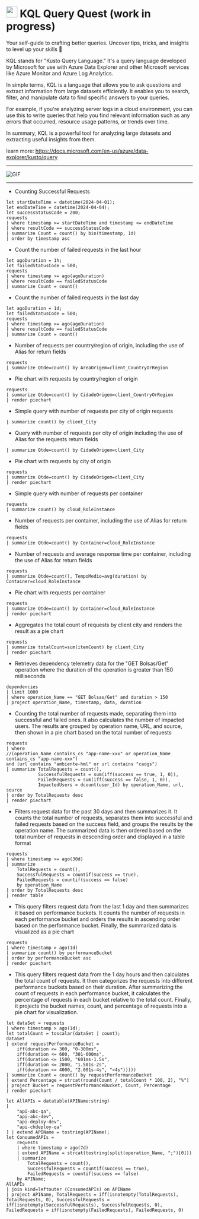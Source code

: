 # <img src="https://media0.giphy.com/media/pylpD8AoQCf3CQ1oO2/giphy.gif" width=30 height=30> KQL Query Quest (work in progress)

Your self-guide to crafting better queries. Uncover tips, tricks, and insights to level up your skills 🚀

KQL stands for "Kusto Query Language." It's a query language developed by Microsoft for use with Azure Data Explorer and other Microsoft services like Azure Monitor and Azure Log Analytics.

In simple terms, KQL is a language that allows you to ask questions and extract information from large datasets efficiently. It enables you to search, filter, and manipulate data to find specific answers to your queries.

For example, if you're analyzing server logs in a cloud environment, you can use this to write queries that help you find relevant information such as any errors that occurred, resource usage patterns, or trends over time.

In summary, KQL is a powerful tool for analyzing large datasets and extracting useful insights from them.

learn more: https://docs.microsoft.com/en-us/azure/data-explorer/kusto/query

----------------------------------------------------------------------------------------------------------------------------------------------------------------------------------------------------------------------------------------

<img align="center" alt="GIF" src="https://media0.giphy.com/media/v1.Y2lkPTc5MGI3NjExMmQ1Z3RiaXplc25qczcxZXQwNTJrejdncDZyYWJnNWV1aGlod2QyNSZlcD12MV9pbnRlcm5hbF9naWZfYnlfaWQmY3Q9Zw/fUjauzDjbxd77fPyzp/giphy.gif" />

----------------------------------------------------------------------------------------------------------------------------------------------------------------------------------------------------------------------------------------

- Counting Successful Requests
```
let startDateTime = datetime(2024-04-01);
let endDateTime = datetime(2024-04-04);
let successStatusCode = 200;
requests
| where timestamp >= startDateTime and timestamp <= endDateTime
| where resultCode == successStatusCode
| summarize Count = count() by bin(timestamp, 1d)
| order by timestamp asc
```

- Count the number of failed requests in the last hour
```
let agoDuration = 1h;
let failedStatusCode = 500;
requests
| where timestamp >= ago(agoDuration)
| where resultCode == failedStatusCode
| summarize Count = count()
```

- Count the number of failed requests in the last day
```
let agoDuration = 1d;
let failedStatusCode = 500;
requests
| where timestamp >= ago(agoDuration)
| where resultCode == failedStatusCode
| summarize Count = count()
```

- Number of requests per country/region of origin, including the use of Alias for return fields
```
requests
| summarize Qtde=count() by AreaOrigem=client_CountryOrRegion
```

- Pie chart with requests by country/region of origin
```
requests
| summarize Qtde=count() by CidadeOrigem=client_CountryOrRegion 
| render piechart
```

- Simple query with number of requests per city of origin
requests
```
| summarize count() by client_City
```

- Query with number of requests per city of origin including the use of Alias for the requests return fields
```
| summarize Qtde=count() by CidadeOrigem=client_City 
```

- Pie chart with requests by city of origin
```
requests
| summarize Qtde=count() by CidadeOrigem=client_City 
| render piechart
```

- Simple query with number of requests per container
```
requests
| summarize count() by cloud_RoleInstance 
```

- Number of requests per container, including the use of Alias for return fields
```
requests
| summarize Qtde=count() by Container=cloud_RoleInstance 
```

- Number of requests and average response time per container, including the use of Alias for return fields
```
requests
| summarize Qtde=count(), TempoMedio=avg(duration) by Container=cloud_RoleInstance 
```

- Pie chart with requests per container
```
requests
| summarize Qtde=count() by Container=cloud_RoleInstance 
| render piechart
```

- Aggregates the total count of requests by client city and renders the result as a pie chart
```
requests
| summarize totalCount=sum(itemCount) by client_City
| render piechart
```

- Retrieves dependency telemetry data for the "GET Bolsas/Get" operation where the duration of the operation is greater than 150 milliseconds
```
dependencies 
| limit 1000 
| where operation_Name == "GET Bolsas/Get" and duration > 150 
| project operation_Name, timestamp, data, duration 
```

- Counting the total number of requests made, separating them into successful and failed ones. It also calculates the number of impacted users. The results are grouped by operation name, URL, and source, then shown in a pie chart based on the total number of requests
```
requests
| where 
//(operation_Name contains_cs "app-name-xxx" or operation_Name contains_cs "app-name-xxx")
and (url contains "ambiente-hml" or url contains "caogs")
| summarize TotalRequests = count(), 
            SuccessfulRequests = sum(iff(success == true, 1, 0)),
            FailedRequests = sum(iff(success == false, 1, 0)),
            ImpactedUsers = dcount(user_Id) by operation_Name, url, source
| order by TotalRequests desc
| render piechart
```

- Filters request data for the past 30 days and then summarizes it. It counts the total number of requests, separates them into successful and failed requests based on the success field, and groups the results by the operation name. The summarized data is then ordered based on the total number of requests in descending order and displayed in a table format
```
requests
| where timestamp >= ago(30d)
| summarize
    TotalRequests = count(), 
    SuccessfulRequests = countif(success == true),
    FailedRequests = countif(success == false)
    by operation_Name
| order by TotalRequests desc
| render table
```

- This query filters request data from the last 1 day and then summarizes it based on performance buckets. It counts the number of requests in each performance bucket and orders the results in ascending order based on the performance bucket. Finally, the summarized data is visualized as a pie chart
```
requests
| where timestamp > ago(1d)
| summarize count() by performanceBucket
| order by performanceBucket asc
| render piechart 
```

- This query filters request data from the 1 day hours and then calculates the total count of requests. It then categorizes the requests into different performance buckets based on their duration. After summarizing the count of requests in each performance bucket, it calculates the percentage of requests in each bucket relative to the total count. Finally, it projects the bucket names, count, and percentage of requests into a pie chart for visualization.
```
let dataSet = requests
| where timestamp > ago(1d);
let totalCount = toscalar(dataSet | count);
dataSet
| extend requestPerformanceBucket = 
    iff(duration <= 300, "0-300ms",
    iff(duration <= 600, "301-600ms",
    iff(duration <= 1500, "601ms-1.5s",
    iff(duration <= 2000, "1.501s-2s",
    iff(duration <= 4000, "2.001s-4s", ">4s")))))
| summarize Count = count() by requestPerformanceBucket
| extend Percentage = strcat(round(Count / totalCount * 100, 2), "%")
| project Bucket = requestPerformanceBucket, Count, Percentage
| render piechart
```

```
let AllAPIs = datatable(APIName:string) 
[
    "api-abc-qa",
    "api-abc-dev",
    "api-deploy-dev",
    "api-chdeploy-qa"
] | extend APIName = tostring(APIName);
let ConsumedAPIs =
    requests
    | where timestamp > ago(7d)
    | extend APIName = strcat(tostring(split(operation_Name, ";")[0]))
    | summarize
        TotalRequests = count(), 
        SuccessfulRequests = countif(success == true),
        FailedRequests = countif(success == false)
    by APIName;
AllAPIs
| join kind=leftouter (ConsumedAPIs) on APIName
| project APIName, TotalRequests = iff(isnotempty(TotalRequests), TotalRequests, 0), SuccessfulRequests = iff(isnotempty(SuccessfulRequests), SuccessfulRequests, 0), FailedRequests = iff(isnotempty(FailedRequests), FailedRequests, 0)
```